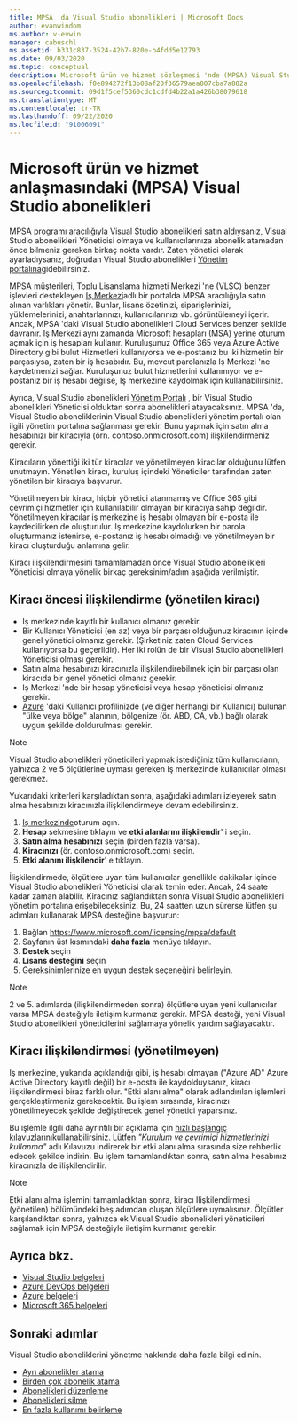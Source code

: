 ```yaml
---
title: MPSA 'da Visual Studio abonelikleri | Microsoft Docs
author: evanwindom
ms.author: v-evwin
manager: cabuschl
ms.assetid: b331c837-3524-42b7-820e-b4fdd5e12793
ms.date: 09/03/2020
ms.topic: conceptual
description: Microsoft ürün ve hizmet sözleşmesi 'nde (MPSA) Visual Studio aboneliklerini yönetme hakkında bilgi edinin
ms.openlocfilehash: f0e894272f13b08af20f36579aea807cba7a882a
ms.sourcegitcommit: 09d1f5cef5360cdc1cdfd4b22a1a426b38079618
ms.translationtype: MT
ms.contentlocale: tr-TR
ms.lasthandoff: 09/22/2020
ms.locfileid: "91006091"
---
```

# <a name="visual-studio-subscriptions-in-a-microsoft-products-and-services-agreement-mpsa"></a>Microsoft ürün ve hizmet anlaşmasındaki (MPSA) Visual Studio abonelikleri
MPSA programı aracılığıyla Visual Studio abonelikleri satın aldıysanız, Visual Studio abonelikleri Yöneticisi olmaya ve kullanıcılarınıza abonelik atamadan önce bilmeniz gereken birkaç nokta vardır. Zaten yönetici olarak ayarladıysanız, doğrudan Visual Studio abonelikleri [Yönetim portalına](https://manage.visualstudio.com/)gidebilirsiniz.

MPSA müşterileri, Toplu Lisanslama hizmeti Merkezi 'ne (VLSC) benzer işlevleri destekleyen [Iş Merkezi](https://businessaccount.microsoft.com/Customer)adlı bir portalda MPSA aracılığıyla satın alınan varlıkları yönetir. Bunlar, lisans özetinizi, siparişlerinizi, yüklemelerinizi, anahtarlarınızı, kullanıcılarınızı vb. görüntülemeyi içerir. Ancak, MPSA 'daki Visual Studio abonelikleri Cloud Services benzer şekilde davranır. Iş Merkezi aynı zamanda Microsoft hesapları (MSA) yerine oturum açmak için iş hesapları kullanır. Kuruluşunuz Office 365 veya Azure Active Directory gibi bulut Hizmetleri kullanıyorsa ve e-postanız bu iki hizmetin bir parçasıysa, zaten bir iş hesabıdır. Bu, mevcut parolanızla Iş Merkezi 'ne kaydetmenizi sağlar. Kuruluşunuz bulut hizmetlerini kullanmıyor ve e-postanız bir iş hesabı değilse, Iş merkezine kaydolmak için kullanabilirsiniz.

Ayrıca, Visual Studio abonelikleri [Yönetim Portalı](https://manage.visualstudio.com/) , bir Visual Studio abonelikleri Yöneticisi olduktan sonra abonelikleri atayacaksınız. MPSA 'da, Visual Studio aboneliklerinin Visual Studio abonelikleri yönetim portalı olan ilgili yönetim portalına sağlanması gerekir. Bunu yapmak için satın alma hesabınızı bir kiracıyla (örn. contoso.onmicrosoft.com) ilişkilendirmeniz gerekir.

Kiracıların yönettiği iki tür kiracılar ve yönetilmeyen kiracılar olduğunu lütfen unutmayın. Yönetilen kiracı, kuruluş içindeki Yöneticiler tarafından zaten yönetilen bir kiracıya başvurur.

Yönetilmeyen bir kiracı, hiçbir yönetici atanmamış ve Office 365 gibi çevrimiçi hizmetler için kullanılabilir olmayan bir kiracıya sahip değildir. Yönetilmeyen kiracılar iş merkezine iş hesabı olmayan bir e-posta ile kaydedilirken de oluşturulur. Iş merkezine kaydolurken bir parola oluşturmanız istenirse, e-postanız iş hesabı olmadığı ve yönetilmeyen bir kiracı oluşturduğu anlamına gelir.

Kiracı ilişkilendirmesini tamamlamadan önce Visual Studio abonelikleri Yöneticisi olmaya yönelik birkaç gereksinim/adım aşağıda verilmiştir.

## <a name="pre-tenant-association-managed-tenant"></a>Kiracı öncesi ilişkilendirme (yönetilen kiracı)
- Iş merkezinde kayıtlı bir kullanıcı olmanız gerekir.
- Bir Kullanıcı Yöneticisi (en az) veya bir parçası olduğunuz kiracının içinde genel yönetici olmanız gerekir. (Şirketiniz zaten Cloud Services kullanıyorsa bu geçerlidir). Her iki rolün de bir Visual Studio abonelikleri Yöneticisi olması gerekir.
- Satın alma hesabınızı kiracınızla ilişkilendirebilmek için bir parçası olan kiracıda bir genel yönetici olmanız gerekir.
- Iş Merkezi 'nde bir hesap yöneticisi veya hesap yöneticisi olmanız gerekir.
- [Azure](https://portal.azure.com/) 'daki Kullanıcı profilinizde (ve diğer herhangi bir Kullanıcı) bulunan "ülke veya bölge" alanının, bölgenize (ör. ABD, CA, vb.) bağlı olarak uygun şekilde doldurulması gerekir. 

> [!NOTE]
> Visual Studio abonelikleri yöneticileri yapmak istediğiniz tüm kullanıcıların, yalnızca 2 ve 5 ölçütlerine uyması gereken Iş merkezinde kullanıcılar olması gerekmez.

Yukarıdaki kriterleri karşıladıktan sonra, aşağıdaki adımları izleyerek satın alma hesabınızı kiracınızla ilişkilendirmeye devam edebilirsiniz.
1. [Iş merkezinde](https://businessaccount.microsoft.com/Customer)oturum açın.
2. **Hesap** sekmesine tıklayın ve **etki alanlarını ilişkilendir**' i seçin.
3. **Satın alma hesabınızı** seçin (birden fazla varsa).
4. **Kiracınızı** (ör. contoso.onmicrosoft.com) seçin.
5. **Etki alanını ilişkilendir**' e tıklayın.

İlişkilendirmede, ölçütlere uyan tüm kullanıcılar genellikle dakikalar içinde Visual Studio abonelikleri Yöneticisi olarak temin eder. Ancak, 24 saate kadar zaman alabilir. Kiracınız sağlandıktan sonra Visual Studio abonelikleri yönetim portalına erişebileceksiniz. Bu, 24 saatten uzun sürerse lütfen şu adımları kullanarak MPSA desteğine başvurun:
1. Bağlan <https://www.microsoft.com/licensing/mpsa/default>
2. Sayfanın üst kısmındaki **daha fazla** menüye tıklayın. 
3. **Destek** seçin
4. **Lisans desteğini** seçin
5. Gereksinimlerinize en uygun destek seçeneğini belirleyin. 

> [!NOTE]
> 2 ve 5. adımlarda (ilişkilendirmeden sonra) ölçütlere uyan yeni kullanıcılar varsa MPSA desteğiyle iletişim kurmanız gerekir. MPSA desteği, yeni Visual Studio abonelikleri yöneticilerini sağlamaya yönelik yardım sağlayacaktır.

## <a name="tenant-association-unmanaged"></a>Kiracı ilişkilendirmesi (yönetilmeyen)
Iş merkezine, yukarıda açıklandığı gibi, iş hesabı olmayan ("Azure AD" Azure Active Directory kayıtlı değil) bir e-posta ile kaydolduysanız, kiracı ilişkilendirmesi biraz farklı olur. "Etki alanı alma" olarak adlandırılan işlemleri gerçekleştirmeniz gerekecektir. Bu işlem sırasında, kiracınızı yönetilmeyecek şekilde değiştirecek genel yönetici yaparsınız.

Bu işlemle ilgili daha ayrıntılı bir açıklama için [hızlı başlangıç kılavuzlarını](https://www.microsoft.com/Licensing/existing-customer/business-center-training-and-resources.aspx)kullanabilirsiniz. Lütfen *"Kurulum ve çevrimiçi hizmetlerinizi kullanma"* adlı Kılavuzu indirerek bir etki alanı alma sırasında size rehberlik edecek şekilde indirin. Bu işlem tamamlandıktan sonra, satın alma hesabınız kiracınızla de ilişkilendirilir.

> [!NOTE]
> Etki alanı alma işlemini tamamladıktan sonra, kiracı Ilişkilendirmesi (yönetilen) bölümündeki beş adımdan oluşan ölçütlere uymalısınız. Ölçütler karşılandıktan sonra, yalnızca ek Visual Studio abonelikleri yöneticileri sağlamak için MPSA desteğiyle iletişim kurmanız gerekir.

## <a name="see-also"></a>Ayrıca bkz.
- [Visual Studio belgeleri](/visualstudio/)
- [Azure DevOps belgeleri](/azure/devops/)
- [Azure belgeleri](/azure/)
- [Microsoft 365 belgeleri](/microsoft-365/)

## <a name="next-steps"></a>Sonraki adımlar
Visual Studio aboneliklerini yönetme hakkında daha fazla bilgi edinin.
- [Ayrı abonelikler atama](assign-license.md)
- [Birden çok abonelik atama](assign-license-bulk.md)
- [Abonelikleri düzenleme](edit-license.md)
- [Abonelikleri silme](delete-license.md)
- [En fazla kullanımı belirleme](maximum-usage.md)
